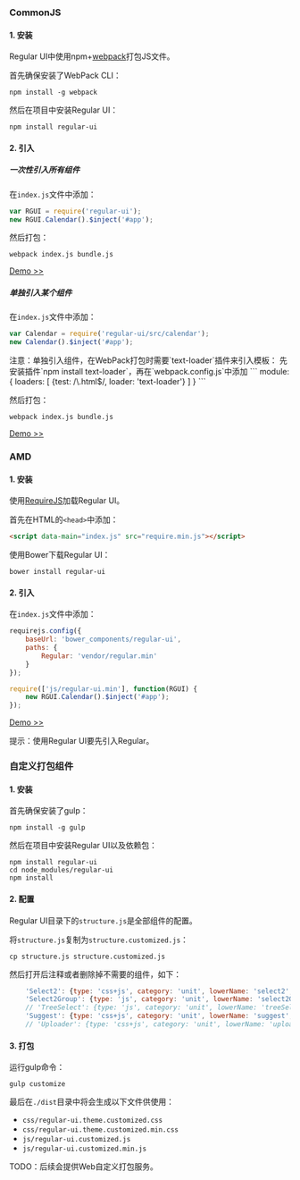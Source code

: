 ### CommonJS

#### 1. 安装

Regular UI中使用npm+[webpack][WebPack]打包JS文件。

首先确保安装了WebPack CLI：

```shell
npm install -g webpack
```

然后在项目中安装Regular UI：

```shell
npm install regular-ui
```

#### 2. 引入

##### 一次性引入所有组件

在`index.js`文件中添加：

```javascript
var RGUI = require('regular-ui');
new RGUI.Calendar().$inject('#app');
```

然后打包：

```shell
webpack index.js bundle.js
```

[Demo &gt;&gt;](../demo/common/index.html)

##### 单独引入某个组件

在`index.js`文件中添加：

```javascript
var Calendar = require('regular-ui/src/calendar');
new Calendar().$inject('#app');
```

<div class="u-message u-message-warning">
    <i class="message_icon u-icon u-icon-warning-circle"></i> 注意：单独引入组件，在WebPack打包时需要`text-loader`插件来引入模板：
    先安装插件`npm install text-loader`，再在`webpack.config.js`中添加
    ```
    module: {
        loaders: [
            {test: /\.html$/, loader: 'text-loader'}
        ]
    }
    ```
</div>

然后打包：

```shell
webpack index.js bundle.js
```

[Demo &gt;&gt;](../demo/common-multi/index.html)

### AMD

#### 1. 安装

使用[RequireJS][RequireJS]加载Regular UI。

首先在HTML的`<head>`中添加：

```html
<script data-main="index.js" src="require.min.js"></script>
```

使用Bower下载Regular UI：

```shell
bower install regular-ui
```

#### 2. 引入

在`index.js`文件中添加：

```javascript
requirejs.config({
    baseUrl: 'bower_components/regular-ui',
    paths: {
        Regular: 'vendor/regular.min'
    }
});

require(['js/regular-ui.min'], function(RGUI) {
    new RGUI.Calendar().$inject('#app');
});
```

[Demo &gt;&gt;](../demo/amd/index.html)

<div class="u-message u-message-info">
    <i class="message_icon u-icon u-icon-info-circle"></i> 提示：使用Regular UI要先引入Regular。
</div>

### 自定义打包组件

#### 1. 安装

首先确保安装了gulp：

```shell
npm install -g gulp
```

然后在项目中安装Regular UI以及依赖包：

```shell
npm install regular-ui
cd node_modules/regular-ui
npm install
```

#### 2. 配置

Regular UI目录下的`structure.js`是全部组件的配置。

将`structure.js`复制为`structure.customized.js`：

```shell
cp structure.js structure.customized.js
```

然后打开后注释或者删除掉不需要的组件，如下：

```javascript
    'Select2': {type: 'css+js', category: 'unit', lowerName: 'select2', requires: ['Dropdown']},
    'Select2Group': {type: 'js', category: 'unit', lowerName: 'select2Group', requires: ['Select2']},
    // 'TreeSelect': {type: 'js', category: 'unit', lowerName: 'treeSelect', requires: ['Select2', 'TreeView']},
    'Suggest': {type: 'css+js', category: 'unit', lowerName: 'suggest', requires: ['Dropdown']},
    // 'Uploader': {type: 'css+js', category: 'unit', lowerName: 'uploader'},
```

#### 3. 打包

运行gulp命令：

```shell
gulp customize
```

最后在`./dist`目录中将会生成以下文件供使用：

- `css/regular-ui.theme.customized.css`
- `css/regular-ui.theme.customized.min.css`
- `js/regular-ui.customized.js`
- `js/regular-ui.customized.min.js`

<div class="u-message u-message-info">
    <i class="message_icon u-icon u-icon-info-circle"></i> TODO：后续会提供Web自定义打包服务。
</div>



[WebPack]: http://webpack.github.io
[RequireJS]: http://requirejs.org